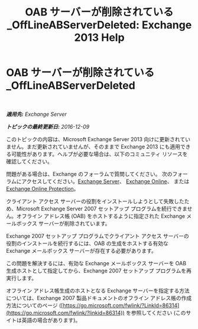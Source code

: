 ﻿---
title: 'OAB サーバーが削除されている_OffLineABServerDeleted: Exchange 2013 Help'
TOCTitle: OAB サーバーが削除されている_OffLineABServerDeleted
ms:assetid: 38b5dacf-ef65-4b25-97f6-d8dec956d7d5
ms:mtpsurl: https://technet.microsoft.com/ja-jp/library/ms.exch.setupreadiness.offlineabserverdeleted(v=EXCHG.150)
ms:contentKeyID: 48269371
ms.date: 04/24/2018
mtps_version: v=EXCHG.150
ms.translationtype: HT
---

# OAB サーバーが削除されている\_OffLineABServerDeleted

 

_**適用先:** Exchange Server_

_**トピックの最終更新日:** 2016-12-09_

このトピックの内容は、Microsoft Exchange Server 2013 向けに更新されていません。まだ更新されていませんが、そのままで Exchange 2013 にも適用できる可能性があります。ヘルプが必要な場合は、以下のコミュニティ リソースを確認してください。

問題がある場合は、Exchange のフォーラムで質問してください。 次のフォーラムにアクセスしてください。[Exchange Server](https://go.microsoft.com/fwlink/p/?linkid=60612)、 [Exchange Online](https://go.microsoft.com/fwlink/p/?linkid=267542)、 または [Exchange Online Protection](https://go.microsoft.com/fwlink/p/?linkid=285351)。

クライアント アクセス サーバーの役割をインストールしようとして失敗したため、Microsoft Exchange Server 2007 セットアップ プログラムを続行できません。オフライン アドレス帳 (OAB) をホストするように指定された Exchange メールボックス サーバーが削除されています。

Exchange 2007 セットアップ プログラムでクライアント アクセス サーバーの役割のインストールを続行するには、OAB の生成をホストする有効な Exchange メールボックス サーバーが存在する必要があります。

この問題を解決するには、有効な Exchange メールボックス サーバーを OAB 生成ホストとして指定してから、Exchange 2007 セットアップ プログラムを再実行します。

オフライン アドレス帳生成のホストとなる Exchange サーバーを指定する方法については、Exchange 2007 製品ドキュメントのオフライン アドレス帳の作成方法についてのページ ([https://go.microsoft.com/fwlink/?LinkId=86314](https://go.microsoft.com/fwlink/?linkid=86314)) を参照してください (このサイトは英語の場合があります)。

